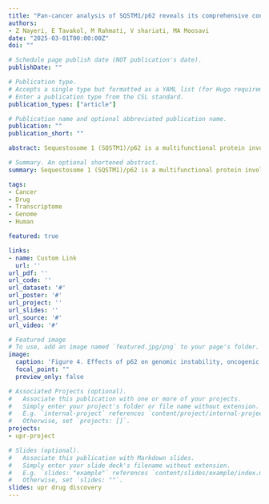 ```yaml
---
title: "Pan-cancer analysis of SQSTM1/p62 reveals its comprehensive contribution to shaping tumor microenvironment and anti-tumor immunity"
authors:
- Z Nayeri, E Tavakol, M Rahmati, V shariati, MA Moosavi
date: "2025-03-01T00:00:00Z"
doi: ""

# Schedule page publish date (NOT publication's date).
publishDate: ""

# Publication type.
# Accepts a single type but formatted as a YAML list (for Hugo requirements).
# Enter a publication type from the CSL standard.
publication_types: ["article"]

# Publication name and optional abbreviated publication name.
publication: ""
publication_short: ""

abstract: Sequestosome 1 (SQSTM1)/p62 is a multifunctional protein involved in diverse physiological processes, and it has been evidenced that its dysregulation implicated in tumorigenesis. Using TCGA  pan-cancer data, we analyzed p62 genomic alterations, expression patterns, and clinical relevance. Our results show that p62 mutations and copy number variations (CNVs) are rare, suggesting that prognostic significance of this gene is poor.  However, p62 gene expression was significantly elevated in several cancers, including BRCA and LUAD , where it correlated with poorer overall survival and advanced tumor stages. Pathway analyses showed a strong association between p62 and oncogenic features, such as oxidative phosphorylation, reactive oxygen species (ROS), increased tumor mutation burden (TMB), and microsatellite instability (MSI). Intrestingly, p62 expression was inversely associated with immune cell infiltration and positively correlated with immunosuppressive markers, suggesting its role in fostering an immunosuppressive tumor microenvironment (TME) in most types of cancer. Therefore, p62 plays a pivotal role in cancer as both a driver of oncogenesis  and a modulator of the TME, supporting its potential as a biomarker and therapeutic target to enhance the efficacy of immunotherapies, particularly immune checkpoint inhibitors (ICIs). Through docking-based virtual screening, we finally identified four natural-product-derived inhibitors targeting the PB1  domain of p62, which is essential for its self-oligomerization, with favorable pharmacokinetic profiles.

# Summary. An optional shortened abstract.
summary: Sequestosome 1 (SQSTM1)/p62 is a multifunctional protein involved in diverse physiological processes, and it has been evidenced that its dysregulation implicated in tumorigenesis. Using TCGA  pan-cancer data, we analyzed p62 genomic alterations, expression patterns, and clinical relevance. Our results show that p62 mutations and copy number variations (CNVs) are rare, suggesting that prognostic significance of this gene is poor.  However, p62 gene expression was significantly elevated in several cancers, including BRCA and LUAD , where it correlated with poorer overall survival and advanced tumor stages. Pathway analyses showed a strong association between p62 and oncogenic features, such as oxidative phosphorylation, reactive oxygen species (ROS), increased tumor mutation burden (TMB), and microsatellite instability (MSI). Intrestingly, p62 expression was inversely associated with immune cell infiltration and positively correlated with immunosuppressive markers, suggesting its role in fostering an immunosuppressive tumor microenvironment (TME) in most types of cancer. Therefore, p62 plays a pivotal role in cancer as both a driver of oncogenesis  and a modulator of the TME, supporting its potential as a biomarker and therapeutic target to enhance the efficacy of immunotherapies, particularly immune checkpoint inhibitors (ICIs). Through docking-based virtual screening, we finally identified four natural-product-derived inhibitors targeting the PB1  domain of p62, which is essential for its self-oligomerization, with favorable pharmacokinetic profiles.

tags:
- Cancer
- Drug
- Transcriptome
- Genome
- Human

featured: true

links:
- name: Custom Link
  url: ''
url_pdf: ''
url_code: ''
url_dataset: '#'
url_poster: '#'
url_project: ''
url_slides: ''
url_source: '#'
url_video: '#'

# Featured image
# To use, add an image named `featured.jpg/png` to your page's folder. 
image:
  caption: 'Figure 4. Effects of p62 on genomic instability, oncogenic pathways'
  focal_point: ""
  preview_only: false

# Associated Projects (optional).
#   Associate this publication with one or more of your projects.
#   Simply enter your project's folder or file name without extension.
#   E.g. `internal-project` references `content/project/internal-project/index.md`.
#   Otherwise, set `projects: []`.
projects:
- upr-project

# Slides (optional).
#   Associate this publication with Markdown slides.
#   Simply enter your slide deck's filename without extension.
#   E.g. `slides: "example"` references `content/slides/example/index.md`.
#   Otherwise, set `slides: ""`.
slides: upr drug discovery
---
```


